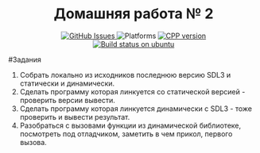 <h1 align="center">Домашняя работа № 2</h1>

<div align="center" style="text-align: center;">
  <div>
    <a href="https://github.com/kliperCO/lesta-course/issues">
      <img src="https://img.shields.io/github/issues-raw/kliperCO/lesta-course?style=for-the-badge" alt="GitHub Issues">
    </a>
       <img src="https://img.shields.io/badge/platform-linux%20-informational?style=for-the-badge&amp;logo=appveyor" alt="Platforms">    
    <a href="https://en.cppreference.com/w/cpp/23">
      <img src="https://img.shields.io/badge/cpp-23-informational?style=for-the-badge&amp;logo=cplusplus" alt="CPP version">
    </a>
  </div>
   <div>
    <a href="https://github.com/kliperCO/lesta-course/actions/workflows/ubuntu-build.yml">
        <img src="https://img.shields.io/github/actions/workflow/status/kliperCO/lesta-course/ubuntu-build.yml?logo=ubuntu&style=for-the-badge" alt="Build status on ubuntu">
    </a>
    </div>
</div>

#Задания
1. Cобрать локально из исходников последнюю версию SDL3 и статически и динамически.
2. Cделать программу которая линкуется со статической версией - проверить версии вывести.
3. Cделать программу которая линкуется динамически с SDL3 - тоже проверить и вывести результат.
4. Разобраться с вызовами функции из динамической библиотеке, посмотреть под отладчиком, заметить в чем прикол, первого вызова.
